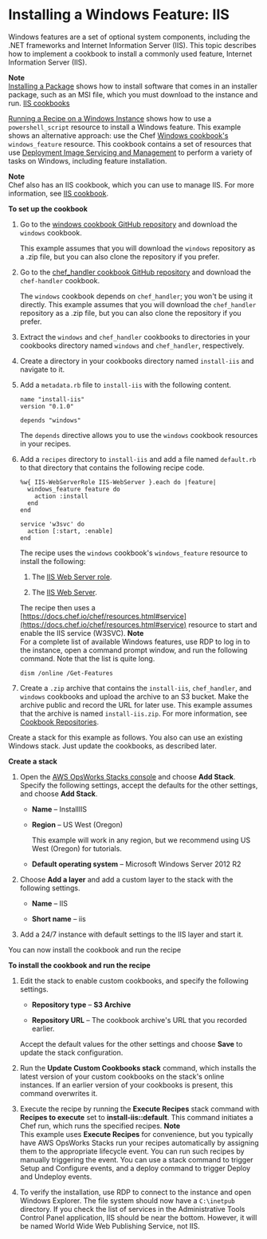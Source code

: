 # Installing a Windows Feature: IIS<a name="cookbooks-101-opsworks-install-software-feature"></a>

 Windows features are a set of optional system components, including the \.NET frameworks and Internet Information Server \(IIS\)\. This topic describes how to implement a cookbook to install a commonly used feature, Internet Information Server \(IIS\)\.

**Note**  
[Installing a Package](cookbooks-101-opsworks-install-software-package.md) shows how to install software that comes in an installer package, such as an MSI file, which you must download to the instance and run\. [IIS cookbooks](https://github.com/opscode-cookbooks/iis) 

[Running a Recipe on a Windows Instance](cookbooks-101-opsworks-opsworks-windows.md) shows how to use a `powershell_script` resource to install a Windows feature\. This example shows an alternative approach: use the Chef [Windows cookbook's](https://github.com/opscode-cookbooks/windows) `windows_feature` resource\. This cookbook contains a set of resources that use [Deployment Image Servicing and Management](https://technet.microsoft.com/en-us/library/dd744256%28v=ws.10%29.aspx) to perform a variety of tasks on Windows, including feature installation\.

**Note**  
Chef also has an IIS cookbook, which you can use to manage IIS\. For more information, see [IIS cookbook](https://github.com/opscode-cookbooks/iis)\.

**To set up the cookbook**

1. Go to the [windows cookbook GitHub repository](https://github.com/opscode-cookbooks/windows) and download the `windows` cookbook\.

   This example assumes that you will download the `windows` repository as a \.zip file, but you can also clone the repository if you prefer\.

1. Go to the [chef\_handler cookbook GitHub repository](https://github.com/opscode-cookbooks/chef_handler) and download the `chef-handler` cookbook\.

   The `windows` cookbook depends on `chef_handler`; you won't be using it directly\. This example assumes that you will download the `chef_handler` repository as a \.zip file, but you can also clone the repository if you prefer\.

1. Extract the `windows` and `chef_handler` cookbooks to directories in your cookbooks directory named `windows` and `chef_handler`, respectively\.

1. Create a directory in your cookbooks directory named `install-iis` and navigate to it\.

1. Add a `metadata.rb` file to `install-iis` with the following content\.

   ```
   name "install-iis"
   version "0.1.0"
   
   depends "windows"
   ```

   The `depends` directive allows you to use the `windows` cookbook resources in your recipes\.

1. Add a `recipes` directory to `install-iis` and add a file named `default.rb` to that directory that contains the following recipe code\.

   ```
   %w{ IIS-WebServerRole IIS-WebServer }.each do |feature|
     windows_feature feature do
       action :install
     end
   end
   
   service 'w3svc' do
     action [:start, :enable]
   end
   ```

   The recipe uses the `windows` cookbook's `windows_feature` resource to install the following:

   1. The [IIS Web Server role](https://technet.microsoft.com/en-us/library/cc770634.aspx)\.

   1. The [IIS Web Server](https://technet.microsoft.com/en-us/library/cc753433%28v=ws.10%29.aspx)\.

   The recipe then uses a [https://docs.chef.io/chef/resources.html#service](https://docs.chef.io/chef/resources.html#service) resource to start and enable the IIS service \(W3SVC\)\.
**Note**  
For a complete list of available Windows features, use RDP to log in to the instance, open a command prompt window, and run the following command\. Note that the list is quite long\.  

   ```
   dism /online /Get-Features
   ```

1. Create a `.zip` archive that contains the `install-iis`, `chef_handler`, and `windows` cookbooks and upload the archive to an S3 bucket\. Make the archive public and record the URL for later use\. This example assumes that the archive is named `install-iis.zip`\. For more information, see [Cookbook Repositories](workingcookbook-installingcustom-repo.md)\.

Create a stack for this example as follows\. You also can use an existing Windows stack\. Just update the cookbooks, as described later\.

**Create a stack**

1. Open the [AWS OpsWorks Stacks console](https://console.aws.amazon.com/opsworks/) and choose **Add Stack**\. Specify the following settings, accept the defaults for the other settings, and choose **Add Stack**\.

   + **Name** – InstallIIS

   + **Region** – US West \(Oregon\)

     This example will work in any region, but we recommend using US West \(Oregon\) for tutorials\.

   + **Default operating system** – Microsoft Windows Server 2012 R2

1. Choose **Add a layer** and add a custom layer to the stack with the following settings\.

   + **Name** – IIS

   + **Short name** – iis

1. Add a 24/7 instance with default settings to the IIS layer and start it\.

You can now install the cookbook and run the recipe

**To install the cookbook and run the recipe**

1. Edit the stack to enable custom cookbooks, and specify the following settings\.

   + **Repository type** – **S3 Archive**

   + **Repository URL** – The cookbook archive's URL that you recorded earlier\.

   Accept the default values for the other settings and choose **Save** to update the stack configuration\.

1. Run the **Update Custom Cookbooks stack** command, which installs the latest version of your custom cookbooks on the stack's online instances\. If an earlier version of your cookbooks is present, this command overwrites it\.

1. Execute the recipe by running the **Execute Recipes** stack command with **Recipes to execute** set to **install\-iis::default**\. This command initiates a Chef run, which runs the specified recipes\.
**Note**  
This example uses **Execute Recipes** for convenience, but you typically have AWS OpsWorks Stacks run your recipes automatically  by assigning them to the appropriate lifecycle event\. You can run such recipes by manually triggering the event\. You can use a stack command to trigger Setup and Configure events, and a deploy command to trigger Deploy and Undeploy events\.

1. To verify the installation, use RDP to connect to the instance and open Windows Explorer\. The file system should now have a `C:\inetpub` directory\. If you check the list of services in the Administrative Tools Control Panel application, IIS should be near the bottom\. However, it will be named World Wide Web Publishing Service, not IIS\.